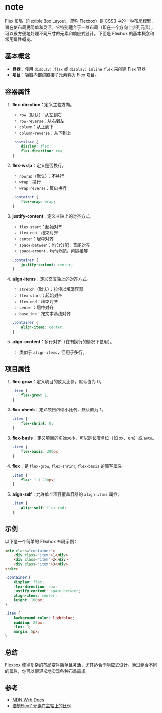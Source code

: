 # note

Flex 布局（Flexible Box Layout，简称 Flexbox）是 CSS3 中的一种布局模型，旨在使布局更简单和灵活。它特别适合于一维布局（即在一个方向上排列元素），可以很方便地处理不同尺寸的元素和响应式设计。下面是 Flexbox 的基本概念和常用属性概览。

## 基本概念

- **容器**：使用 `display: flex` 或 `display: inline-flex` 来创建 Flex 容器。
- **项目**：容器内部的直接子元素称为 Flex 项目。

## 容器属性

1. **flex-direction**：定义主轴方向。
   - `row`（默认）：从左到右
   - `row-reverse`：从右到左
   - `column`：从上到下
   - `column-reverse`：从下到上

   ```css
   .container {
       display: flex;
       flex-direction: row;
   }
   ```

2. **flex-wrap**：定义是否换行。
   - `nowrap`（默认）：不换行
   - `wrap`：换行
   - `wrap-reverse`：反向换行

   ```css
   .container {
       flex-wrap: wrap;
   }
   ```

3. **justify-content**：定义主轴上的对齐方式。
   - `flex-start`：起始对齐
   - `flex-end`：结束对齐
   - `center`：居中对齐
   - `space-between`：均匀分配，首尾对齐
   - `space-around`：均匀分配，间隔相等

   ```css
   .container {
       justify-content: center;
   }
   ```

4. **align-items**：定义交叉轴上的对齐方式。
   - `stretch`（默认）：拉伸以填满容器
   - `flex-start`：起始对齐
   - `flex-end`：结束对齐
   - `center`：居中对齐
   - `baseline`：按文本基线对齐

   ```css
   .container {
       align-items: center;
   }
   ```

5. **align-content**：多行对齐（在有换行的情况下使用）。
   - 类似于 `align-items`，但用于多行。

## 项目属性

1. **flex-grow**：定义项目的放大比例，默认值为 0。
   ```css
   .item {
       flex-grow: 1;
   }
   ```

2. **flex-shrink**：定义项目的缩小比例，默认值为 1。
   ```css
   .item {
       flex-shrink: 0;
   }
   ```

3. **flex-basis**：定义项目的初始大小，可以是长度单位（如 px、em）或 `auto`。
   ```css
   .item {
       flex-basis: 200px;
   }
   ```

4. **flex**：是 `flex-grow`, `flex-shrink`, `flex-basis` 的简写属性。
   ```css
   .item {
       flex: 1 1 200px;
   }
   ```

5. **align-self**：允许单个项目覆盖容器的 `align-items` 属性。
   ```css
   .item {
       align-self: flex-end;
   }
   ```

## 示例

以下是一个简单的 Flexbox 布局示例：

```html
<div class="container">
    <div class="item">1</div>
    <div class="item">2</div>
    <div class="item">3</div>
</div>
```

```css
.container {
    display: flex;
    flex-direction: row;
    justify-content: space-between;
    align-items: center;
    height: 100px;
}

.item {
    background-color: lightblue;
    padding: 20px;
    flex: 1;
    margin: 5px;
}
```

## 总结

Flexbox 使得复杂的布局变得简单且灵活，尤其适合于响应式设计。通过组合不同的属性，你可以很轻松地实现各种布局需求。

## 参考

- [MDN Web Docs](https://developer.mozilla.org/zh-CN/docs/Web/CSS/CSS_Flexible_Box_Layout/Basic_Concepts_of_Flexbox)
- [控制Flex子元素在主轴上的比例](https://developer.mozilla.org/zh-CN/docs/Web/CSS/CSS_Flexible_Box_Layout/Controlling_Ratios_of_Flex_Items_Along_the_Main_Ax)
